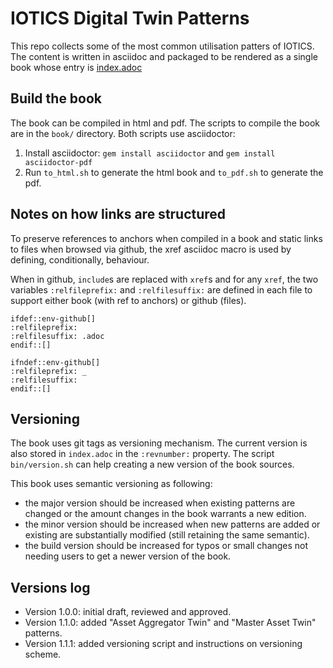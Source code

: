 # IOTICS Digital Twin Patterns

This repo collects some of the most common utilisation patters of IOTICS.
The content is written in asciidoc and packaged to be rendered as a single book whose entry is [index.adoc](index.adoc)

## Build the book

The book can be compiled in html and pdf. The scripts to compile the book are in the `book/` directory.
Both scripts use asciidoctor:

1. Install asciidoctor: `gem install asciidoctor` and `gem install asciidoctor-pdf`
2. Run `to_html.sh` to generate the html book and `to_pdf.sh` to generate the pdf.

## Notes on how links are structured

To preserve references to anchors when compiled in a book and static links to files when browsed via github, the xref asciidoc macro is used by defining, conditionally, behaviour.

When in github, `include`s are replaced with `xref`s and for any `xref`, the two variables `:relfileprefix:` and `:relfilesuffix:` are defined in each file to support either book (with ref to anchors) or github (files).

```asciidoc
ifdef::env-github[]
:relfileprefix: 
:relfilesuffix: .adoc
endif::[]
```

```asciidoc
ifndef::env-github[]
:relfileprefix: _
:relfilesuffix: 
endif::[]
```


## Versioning

The book uses git tags as versioning mechanism. The current version is also stored in `index.adoc` in the `:revnumber:` property. The script `bin/version.sh` can help creating a new version of the book sources.

This book uses semantic versioning as following:

* the major version should be increased when existing patterns are changed or the amount changes in the book warrants a new edition.
* the minor version should be increased when new patterns are added or existing are substantially modified (still retaining the same semantic).
* the build version should be increased for typos or small changes not needing users to get a newer version of the book.

## Versions log

* Version 1.0.0: initial draft, reviewed and approved.
* Version 1.1.0: added "Asset Aggregator Twin" and "Master Asset Twin" patterns.
* Version 1.1.1: added versioning script and instructions on versioning scheme.
